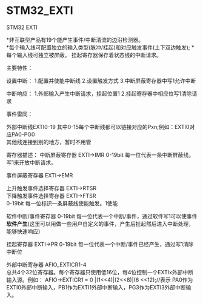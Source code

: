 ﻿# STM32_EXTI
STM32 EXTI
   
   
*非互联型产品有19个能产生事件/中断清流的边沿检测器。   
*每个输入线可配置独立的输入类型(脉冲/挂起)和对应触发事件(上下双边触发);
*每个输入线可独立被屏蔽。
挂起寄存器保存着状态线的中断请求。    

主要特性：   

设置中断：
1.配置并使能中断线
2.设置触发方式
3.中断屏蔽寄存器中写1允许中断

中断响应：
1.外部输入产生中断请求，挂起位置1
2.挂起寄存器中相应位写1清除请求


事件雷同：


外部中断线EXTI0-19
其中0-15每个中断线都可以链接对应的Pxn;例如：EXTI0对应PA0-PG0    
其他线连接到别的地方，暂时不用管

寄存器描述：
中断屏蔽寄存器 EXTI->IMR
0-19bit 每一位代表一条中断屏蔽线。写1来开放中断请求。   

事件屏蔽寄存器 EXTI->EMR

上升触发事件选择寄存器 EXTI->RTSR  
下降触发事件选择寄存器 EXTI->FTSR  
0-19bit 每一位标识一条屏蔽线使能触发。1使能

软件中断/事件寄存器
0-19bit 每一位代表一个中断/事件，通过软件写1可以使事件**软件产生**(这里可以用做一些用户自定义的事件，产生后挂起然后进入中断处理，能够快速响应)  


挂起寄存器 EXTI->PR
0-19bit 每一位代表一个中断/事件已经产生，通过写1清除中断位

外部中断寄存器 AFIO_EXTICR1-4  
总共4个32位寄存器。每个寄存器只使用低16位，每4位控制一个EXTIx外部中断输入源。例如：
AFIO->EXTICR1 = 0 |(1<<4)|(2<<8)|(6 <<12);//表示 PA0作为EXTI0外部中断输入，PB1作为EXTI1外部中断输入，PG3作为EXTI3外部中断输入。






